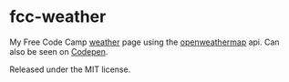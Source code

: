 # fcc-weather

My Free Code Camp [weather](https://www.freecodecamp.com/challenges/show-the-local-weather) page using the [openweathermap](http://openweathermap.org) api. Can also be seen on [Codepen](http://codepen.io/romorin/pen/YWzMvO).

Released under the MIT license.


